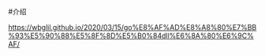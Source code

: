 #介绍

https://wbglil.github.io/2020/03/15/go%E8%AF%AD%E8%A8%80%E7%BB%93%E5%90%88%E5%8F%8D%E5%B0%84dll%E6%8A%80%E6%9C%AF/